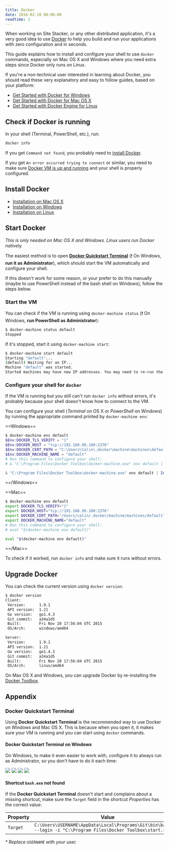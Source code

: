 ```yaml
---
title: Docker
date: 2016-02-10 00:00:00
readtime: 2
---
```


When working on Site Stacker, or any other distributed application, it's a very good idea to use [Docker](https://www.docker.com/) to help you build and run your applications with zero configuration and in seconds.

This guide explains how to install and configure your shell to use `docker` commands, especially on Mac OS X and Windows where you need extra steps since Docker only runs on Linux.

If you're a non-technical user interested in learning about Docker, you should read these very explanatory and easy to follow guides, based on your platform:

- [Get Started with Docker for Windows](https://docs.docker.com/windows/)
- [Get Started with Docker for Mac OS X](https://docs.docker.com/mac/)
- [Get Started with Docker Engine for Linux](https://docs.docker.com/linux/)

## Check if Docker is running

In your shell (Terminal, PowerShell, etc.), run:

```sh
docker info
```

If you get `Command not found`, you probably need to [install Docker](#install-docker).

If you get `An error occurred trying to connect` or similar, you need to make sure [Docker VM is up and running](#start-docker) and your shell is properly configured.

## Install Docker

- [Installation on Mac OS X](https://docs.docker.com/engine/installation/mac/)
- [Installation on Windows](https://docs.docker.com/engine/installation/windows/)
- [Installation on Linux](https://docs.docker.com/engine/installation/)

## Start Docker

*This is only needed on Mac OS X and Windows. Linux users run Docker natively.*

The easiest method is to open [**Docker Quickstart Terminal**](#docker-quickstart-terminal) (:exclamation: On Windows, **run it as Administrator**), which should start the VM automatically and configure your shell.

If this doesn't work for some reason, or your prefer to do this manually (maybe to use PowerShell instead of the bash shell on Windows), follow the steps below.

### Start the VM

You can check if the VM is running using `docker-machine status` (:exclamation: On Windows, **run PowerShell as Administrator**):

```sh
$ docker-machine status default
Stopped
```

If it's stopped, start it using `docker-machine start`:

```sh
$ docker-machine start default
Starting "default"...
(default) Waiting for an IP...
Machine "default" was started.
Started machines may have new IP addresses. You may need to re-run the `docker-machine env` command.
```

### Configure your shell for `docker`

If the VM is running but you still can't run `docker info` without errors, it's probably because your shell doesn't know how to connect to the VM.

You can configure your shell (*Terminal* on OS X or *PowerShell* on Windows) by running the appropriate command printed by `docker-machine env`:

==Windows==

```powershell
$ docker-machine env default
$Env:DOCKER_TLS_VERIFY = "1"
$Env:DOCKER_HOST = "tcp://192.168.99.100:2376"
$Env:DOCKER_CERT_PATH = "C:\Users\Calin\.docker\machine\machines\default"
$Env:DOCKER_MACHINE_NAME = "default"
# Run this command to configure your shell:
# & "C:\Program Files\Docker Toolbox\docker-machine.exe" env default | Invoke-Expression
```

```powershell
& "C:\Program Files\Docker Toolbox\docker-machine.exe" env default | Invoke-Expression
```

==/Windows==

==Mac==

```bash
$ docker-machine env default
export DOCKER_TLS_VERIFY="1"
export DOCKER_HOST="tcp://192.168.99.100:2376"
export DOCKER_CERT_PATH="/Users/calin/.docker/machine/machines/default"
export DOCKER_MACHINE_NAME="default"
# Run this command to configure your shell:
# eval "$(docker-machine env default)"
```

```bash
eval "$(docker-machine env default)"
```

==/Mac==

To check if it worked, run `docker info` and make sure it runs without errors.

## Upgrade Docker

You can check the current version using `docker version`:

```sh
$ docker version
Client:
 Version:      1.9.1
 API version:  1.21
 Go version:   go1.4.3
 Git commit:   a34a1d5
 Built:        Fri Nov 20 17:56:04 UTC 2015
 OS/Arch:      windows/amd64

Server:
 Version:      1.9.1
 API version:  1.21
 Go version:   go1.4.3
 Git commit:   a34a1d5
 Built:        Fri Nov 20 17:56:04 UTC 2015
 OS/Arch:      linux/amd64
```

On Max OS X and Windows, you can upgrade Docker by re-installing the [Docker Toolbox](https://www.docker.com/products/docker-toolbox).

## Appendix

### Docker Quickstart Terminal

Using **Docker Quickstart Terminal** is the recommended way to use Docker on Windows and Mac OS X. This is because when you open it, it makes sure your VM is running and you can start using `docker` commands.

#### Docker Quickstart Terminal on Windows

On Windows, to make it even easier to work with, configure it to always run as Administrator, so you don't have to do it each time:

![](https://git.sitestacker.com/sitestacker/docs/uploads/03d4bcc861fa7c50cf09018cc136d2a2/start-menu.png)
![](https://git.sitestacker.com/sitestacker/docs/uploads/699ce3488e5f7da299f339e9052d10a4/properties.png)
![](https://git.sitestacker.com/sitestacker/docs/uploads/406103e32e79b69396c24fe1f04cc1e6/advanced.png)
![](https://git.sitestacker.com/sitestacker/docs/uploads/1cf603f3dfa2f417df0e0bd55872c62a/administrator.png)

#### Shortcut `bash.exe` not found

If the **Docker Quickstart Terminal** doesn't start and complains about a missing shortcut, make sure the `Target` field in the shortcut *Properties* has the correct value:

Property | Value
--- | ---
`Target` | `C:\Users\USERNAME\AppData\Local\Programs\Git\bin\bash.exe --login -i "C:\Program Files\Docker Toolbox\start.sh"`

_* Replace `USERNAME` with your user._
